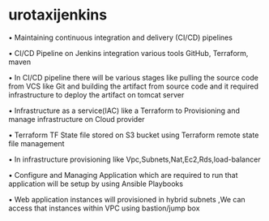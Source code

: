 # urotaxijenkins
•	Maintaining continuous integration and delivery (CI/CD) pipelines

•	CI/CD Pipeline on Jenkins integration various tools  GitHub, Terraform, maven 

•	In CI/CD pipeline there will be various stages like pulling the source code from VCS like Git and building the artifact from source code and it required    infrastructure to deploy the artifact on tomcat server

•	Infrastructure as a service(IAC) like a Terraform to Provisioning and manage infrastructure on  Cloud provider 

•	Terraform TF State file stored on S3 bucket using Terraform remote state file management 

•	In infrastructure provisioning  like Vpc,Subnets,Nat,Ec2,Rds,load-balancer

•	Configure and Managing Application which are required to run that application will be setup by using Ansible Playbooks

•	Web application instances will provisioned in hybrid subnets ,We can access that instances within VPC using bastion/jump box



